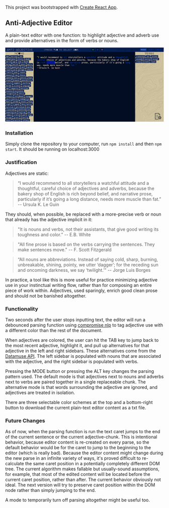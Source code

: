 This project was bootstrapped with [Create React App](https://github.com/facebook/create-react-app).

## Anti-Adjective Editor

A plain-text editor with one function: to highlight adjective and adverb use and provide alternatives in the form of verbs or nouns.

![Screenshot](readme_screenshot.png)

### Installation

Simply clone the repository to your computer, run `npm install` and then `npm start`. It should be running on localhost:3000

### Justification

Adjectives are static:

> “I would recommend to all storytellers a watchful attitude and a thoughtful, careful choice of adjectives and adverbs,
> because the bakery shop of English is rich beyond belief, and narrative prose, particularly if it’s going a long distance,
> needs more muscle than fat.”
> -- Ursula K. Le Guin

They should, when possible, be replaced with a more-precise verb or noun that already has the adjective implicit in it:

> "It is nouns and verbs, not their assistants, that give good writing its toughness and color.”
> -- E.B. White

> "All fine prose is based on the verbs carrying the sentences. They make sentences move."
> -- F. Scott Fitzgerald

> “All nouns are abbreviations. Instead of saying cold, sharp, burning, unbreakable, shining, pointy,
> we utter ‘dagger’; for the receding sun and oncoming darkness, we say ‘twilight.’”
> -- Jorge Luis Borges

In practice, a tool like this is more useful for practice minimizing adjective use in your instinctual writing flow, rather than for composing an entire piece of work within. Adjectives, used sparingly, enrich good clean prose and should not be banished altogether.

### Functionality

Two seconds after the user stops inputting text, the editor will run a debounced parsing function using [compromise nlp](https://github.com/spencermountain/compromise) to tag adjective use with a different color than the rest of the document.

When adjectives are colored, the user can hit the TAB key to jump back to the most recent adjective, highlight it, and pull up alternatives for that adjective in the left and right sidebars. These alternatives come from the [Datamuse API](https://www.datamuse.com/api/). The left sidebar is populated with nouns that are associated with the adjective, and the right sidebar is populated with verbs.

Pressing the MODE button or pressing the ALT key changes the parsing pattern used. The default mode is that adjectives next to nouns and adverbs next to verbs are paired together in a single replaceable chunk. The alternative mode is that words surrounding the adjective are ignored, and adjectives are treated in isolation.

There are three selectable color schemes at the top and a bottom-right button to download the current plain-text editor content as a txt file.

### Future Changes

As of now, when the parsing function is run the text caret jumps to the end of the current sentence or the current adjective-chunk. This is intentional behavior, because editor content is re-created on every parse, so the default behavior would be for the caret to jump to the beginning to the editor (which is really bad). Because the editor content might change during the new parse in an infinite variety of ways, it's proved difficult to re-calculate the same caret position in a potentially completely different DOM tree. The current algorithm makes fallable but usually-sound assumptions, for example, that most of the edited content will be located before the current caret position, rather than after. The current behavior obviously not ideal. The next version will try to preserve caret position within the DOM node rather than simply jumping to the end.

A mode to temporarily turn off parsing altogether might be useful too.
